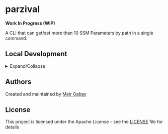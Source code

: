 # parzival

**Work In Progress (WIP)**

A CLI that can get/set more than 10 SSM Parameters by path in a single command.

## Local Development

<details>

<summary>Expand/Collapse</summary>

For local development, we'll use the following services

- [localstack](https://github.com/localstack/localstack) - A fully functional local cloud (AWS) stack
- [AWS CLI](https://docs.aws.amazon.com/cli/latest/userguide/cli-chap-install.html) - As part of the test suite, AWS CLI invokes `ssm put-parameter ...`

### Requirements

- [Golang 1.16+](https://golang.org/doc/install)
- [Docker](https://docs.docker.com/get-docker/)
- [Docker Compose](https://docs.docker.com/compose/install/)

### Development Process

#### Initial Setup For Golang

1. Place the source code at `$HOME/go/src/github.com/unfor19/parzival`

2. Add the following to `${HOME}/.bash_profile` or `${HOME}/.bashrc`
    ```bash
    export GOPATH=$HOME/go
    export GOROOT=/usr/local/opt/go/libexec
    export PATH=$PATH:$GOPATH/bin:$GOROOT/bin
    ```

#### Run

```
make up-localstack && \
    go run . get --localstack
```

#### Build

```bash
go build
```

#### Test

```bash
make test
```

</details>


## Authors

Created and maintained by [Meir Gabay](https://github.com/unfor19)

## License

This project is licensed under the Apache License - see the [LICENSE](https://github.com/unfor19/parzival/blob/master/LICENSE) file for details
